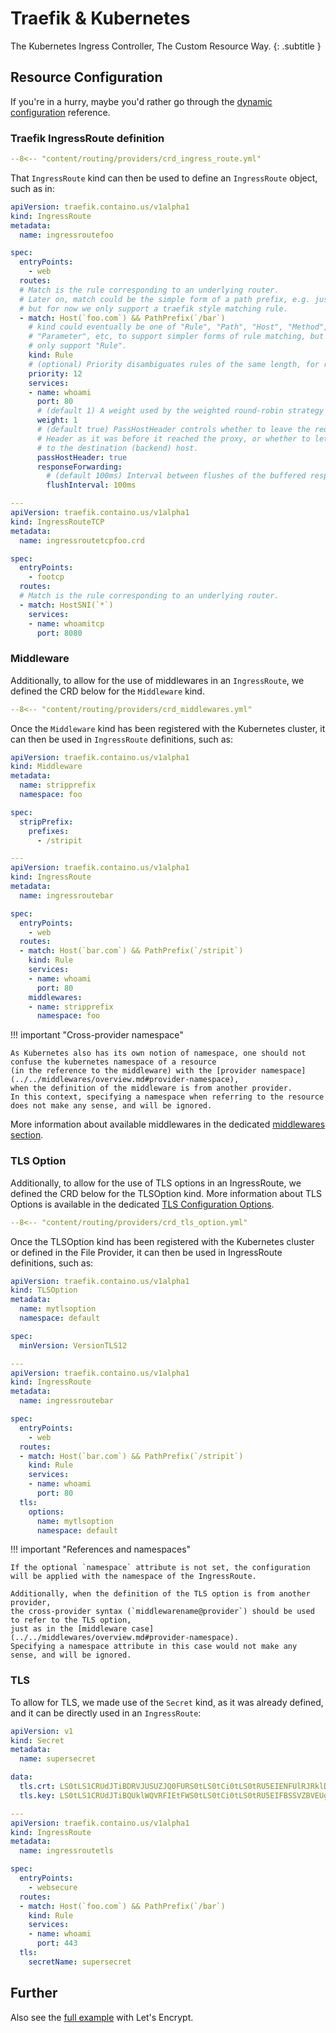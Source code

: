 # Traefik & Kubernetes

The Kubernetes Ingress Controller, The Custom Resource Way.
{: .subtitle }

## Resource Configuration

If you're in a hurry, maybe you'd rather go through the [dynamic configuration](../../reference/dynamic-configuration/kubernetes-crd.md) reference.

### Traefik IngressRoute definition

```yaml
--8<-- "content/routing/providers/crd_ingress_route.yml"
```

That `IngressRoute` kind can then be used to define an `IngressRoute` object, such as in:

```yaml
apiVersion: traefik.containo.us/v1alpha1
kind: IngressRoute
metadata:
  name: ingressroutefoo

spec:
  entryPoints:
    - web
  routes:
  # Match is the rule corresponding to an underlying router.
  # Later on, match could be the simple form of a path prefix, e.g. just "/bar",
  # but for now we only support a traefik style matching rule.
  - match: Host(`foo.com`) && PathPrefix(`/bar`)
    # kind could eventually be one of "Rule", "Path", "Host", "Method", "Header",
    # "Parameter", etc, to support simpler forms of rule matching, but for now we
    # only support "Rule".
    kind: Rule
    # (optional) Priority disambiguates rules of the same length, for route matching.
    priority: 12
    services:
    - name: whoami
      port: 80
      # (default 1) A weight used by the weighted round-robin strategy (WRR).  
      weight: 1
      # (default true) PassHostHeader controls whether to leave the request's Host
      # Header as it was before it reached the proxy, or whether to let the proxy set it
      # to the destination (backend) host.
      passHostHeader: true
      responseForwarding:
        # (default 100ms) Interval between flushes of the buffered response body to the client.
        flushInterval: 100ms

---
apiVersion: traefik.containo.us/v1alpha1
kind: IngressRouteTCP
metadata:
  name: ingressroutetcpfoo.crd

spec:
  entryPoints:
    - footcp
  routes:
  # Match is the rule corresponding to an underlying router.
  - match: HostSNI(`*`)
    services:
    - name: whoamitcp
      port: 8080
```

### Middleware

Additionally, to allow for the use of middlewares in an `IngressRoute`, we defined the CRD below for the `Middleware` kind.

```yaml
--8<-- "content/routing/providers/crd_middlewares.yml"
```

Once the `Middleware` kind has been registered with the Kubernetes cluster, it can then be used in `IngressRoute` definitions, such as:

```yaml
apiVersion: traefik.containo.us/v1alpha1
kind: Middleware
metadata:
  name: stripprefix
  namespace: foo

spec:
  stripPrefix:
    prefixes:
      - /stripit

---
apiVersion: traefik.containo.us/v1alpha1
kind: IngressRoute
metadata:
  name: ingressroutebar

spec:
  entryPoints:
    - web
  routes:
  - match: Host(`bar.com`) && PathPrefix(`/stripit`)
    kind: Rule
    services:
    - name: whoami
      port: 80
    middlewares:
    - name: stripprefix
      namespace: foo
```

!!! important "Cross-provider namespace"

	As Kubernetes also has its own notion of namespace, one should not confuse the kubernetes namespace of a resource
	(in the reference to the middleware) with the [provider namespace](../../middlewares/overview.md#provider-namespace),
	when the definition of the middleware is from another provider.
	In this context, specifying a namespace when referring to the resource does not make any sense, and will be ignored.

More information about available middlewares in the dedicated [middlewares section](../../middlewares/overview.md).

### TLS Option

Additionally, to allow for the use of TLS options in an IngressRoute, we defined the CRD below for the TLSOption kind.
More information about TLS Options is available in the dedicated [TLS Configuration Options](../../../https/tls/#tls-options).

```yaml
--8<-- "content/routing/providers/crd_tls_option.yml"
```

Once the TLSOption kind has been registered with the Kubernetes cluster or defined in the File Provider, it can then be used in IngressRoute definitions, such as:

```yaml
apiVersion: traefik.containo.us/v1alpha1
kind: TLSOption
metadata:
  name: mytlsoption
  namespace: default

spec:
  minVersion: VersionTLS12

---
apiVersion: traefik.containo.us/v1alpha1
kind: IngressRoute
metadata:
  name: ingressroutebar

spec:
  entryPoints:
    - web
  routes:
  - match: Host(`bar.com`) && PathPrefix(`/stripit`)
    kind: Rule
    services:
    - name: whoami
      port: 80
  tls:
    options: 
      name: mytlsoption
      namespace: default
```

!!! important "References and namespaces"

    If the optional `namespace` attribute is not set, the configuration will be applied with the namespace of the IngressRoute.

	Additionally, when the definition of the TLS option is from another provider,
	the cross-provider syntax (`middlewarename@provider`) should be used to refer to the TLS option,
	just as in the [middleware case](../../middlewares/overview.md#provider-namespace).
	Specifying a namespace attribute in this case would not make any sense, and will be ignored.

### TLS

To allow for TLS, we made use of the `Secret` kind, as it was already defined, and it can be directly used in an `IngressRoute`:

```yaml
apiVersion: v1
kind: Secret
metadata:
  name: supersecret

data:
  tls.crt: LS0tLS1CRUdJTiBDRVJUSUZJQ0FURS0tLS0tCi0tLS0tRU5EIENFUlRJRklDQVRFLS0tLS0=
  tls.key: LS0tLS1CRUdJTiBQUklWQVRFIEtFWS0tLS0tCi0tLS0tRU5EIFBSSVZBVEUgS0VZLS0tLS0=

---
apiVersion: traefik.containo.us/v1alpha1
kind: IngressRoute
metadata:
  name: ingressroutetls

spec:
  entryPoints:
    - websecure
  routes:
  - match: Host(`foo.com`) && PathPrefix(`/bar`)
    kind: Rule
    services:
    - name: whoami
      port: 443
  tls:
    secretName: supersecret
```

## Further

Also see the [full example](../../user-guides/crd-acme/index.md) with Let's Encrypt.
